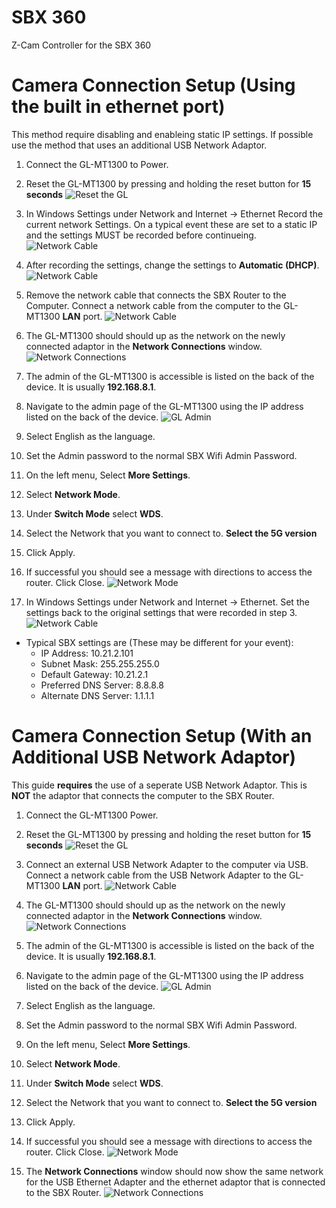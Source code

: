 # SBX 360

Z-Cam Controller for the SBX 360

# Camera Connection Setup (Using the built in ethernet port)
This method require disabling and enableing static IP settings. If possible use the method that uses an additional USB Network Adaptor.
1. Connect the GL-MT1300 to Power.

2. Reset the GL-MT1300 by pressing and holding the reset button for **15 seconds** 
![Reset the GL](documentation/resetButton.jpg)

3. In Windows Settings under Network and Internet -> Ethernet Record the current network Settings. On a typical event these are set to a static IP and the settings MUST be recorded before continueing.  ![Network Cable](documentation/staticIpSettings.png)

4. After recording the settings, change the settings to **Automatic (DHCP)**.  ![Network Cable](documentation/staticIpToggle.png)

5. Remove the network cable that connects the SBX Router to the Computer. Connect a network cable from the computer to the GL-MT1300 **LAN** port.  ![Network Cable](documentation/networkCable.jpg)

6. The GL-MT1300 should should up as the network on the newly connected adaptor in the **Network Connections** window.  ![Network Connections](documentation/networkSettings.png)

7. The admin of the GL-MT1300 is accessible is listed on the back of the device. It is usually **192.168.8.1**.

8. Navigate to the admin page of the GL-MT1300 using the IP address listed on the back of the device.  ![GL Admin](documentation/admin1.png)
9. Select English as the language.
10. Set the Admin password to the normal SBX Wifi Admin Password. 
11. On the left menu, Select **More Settings**.
12. Select **Network Mode**.
13. Under **Switch Mode** select **WDS**. 
14. Select the Network that you want to connect to. **Select the 5G version** 
15. Click Apply. 
16. If successful you should see a message with directions to access the router. Click Close. ![Network Mode](documentation/admin2.png)
17. In Windows Settings under Network and Internet -> Ethernet. Set the settings back to the original settings that were recorded in step 3. ![Network Cable](documentation/staticIpSettings.png)
  * Typical SBX settings are (These may be different for your event):
    * IP Address: 10.21.2.101
    * Subnet Mask: 255.255.255.0
    * Default Gateway: 10.21.2.1
    * Preferred DNS Server: 8.8.8.8
    * Alternate DNS Server: 1.1.1.1 

# Camera Connection Setup (With an Additional USB Network Adaptor)
This guide **requires** the use of a seperate USB Network Adaptor. This is **NOT** the adaptor that connects the computer to the SBX Router.
1. Connect the GL-MT1300 Power.

2. Reset the GL-MT1300 by pressing and holding the reset button for **15 seconds** 
![Reset the GL](documentation/resetButton.jpg)

3. Connect an external USB Network Adapter to the computer via USB. Connect a network cable from the USB Network Adapter to the GL-MT1300 **LAN** port.  ![Network Cable](documentation/networkCable.jpg)

4. The GL-MT1300 should should up as the network on the newly connected adaptor in the **Network Connections** window.  ![Network Connections](documentation/networkSettings.png)

5. The admin of the GL-MT1300 is accessible is listed on the back of the device. It is usually **192.168.8.1**.

6. Navigate to the admin page of the GL-MT1300 using the IP address listed on the back of the device.  ![GL Admin](documentation/admin1.png)
7. Select English as the language.
8. Set the Admin password to the normal SBX Wifi Admin Password. 
9. On the left menu, Select **More Settings**.
10. Select **Network Mode**.
11. Under **Switch Mode** select **WDS**. 
12. Select the Network that you want to connect to. **Select the 5G version** 
13. Click Apply. 
14. If successful you should see a message with directions to access the router. Click Close. ![Network Mode](documentation/admin2.png)
15. The **Network Connections** window should now show the same network for the USB Ethernet Adapter and the ethernet adaptor that is connected to the SBX Router. ![Network Connections](documentation/networkSettings2.png)